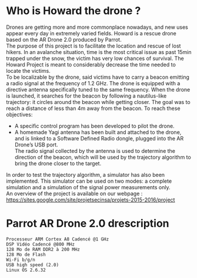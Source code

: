 # Who is Howard the drone ?
Drones are getting more and more commonplace nowadays, and new uses appear every day in extremely varied fields. Howard is a rescue drone based on the AR Drone 2.0 produced by Parrot.  
The purpose of this project is to facilitate the location and rescue of lost hikers. In an avalanche situation, time is the most critical issue as past 15min trapped under the snow, the victim has very low chances of survival. The Howard Project is meant to considerably decrease the time needed to locate the victims.  
To be localizable by the drone, said victims have to carry a beacon emitting a radio signal at the frequency of 1.2 GHz. The drone is equipped with a directive antenna specifically tuned to the same frequency. When the drone is launched, it searches for the beacon by following a nautilus-like trajectory: it circles around the beacon while getting closer. The goal was to reach a distance of less than 4m away from the beacon. To reach these objectives:
- A specific control program has been developed to pilot the drone. 
- A homemade Yagi antenna has been built and attached to the drone, and is linked to a Software Defined Radio dongle, plugged into the AR Drone’s USB port.  
The radio signal collected by the antenna is used to determine the direction of the beacon, which will be used by the trajectory algorithm to bring the drone closer to the target. 

In order to test the trajectory algorithm, a simulator has also been implemented. This simulator can be used on two modes: a complete simulation and a simulation of the signal power measurements only.  
An overview of the project is available on our webpage : https://sites.google.com/site/projetsecinsa/projets-2015-2016/project

# Parrot AR Drone 2.0 drescription
    Processeur ARM Cortex A8 Cadencé @1 GHz
    DSP Vidéo Cadencé @800 MHz
    128 Mo de RAM DDR2 à 200 MHz
    128 Mo de Flash
    Wi-Fi b/g/n
    USB high speed (2.0)
    Linux OS 2.6.32

